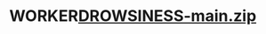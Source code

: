# WORKER[DROWSINESS-main.zip](https://github.com/BAPANAPALLIBALAKRISHNA/WORKER/files/10879950/DROWSINESS-main.zip)
